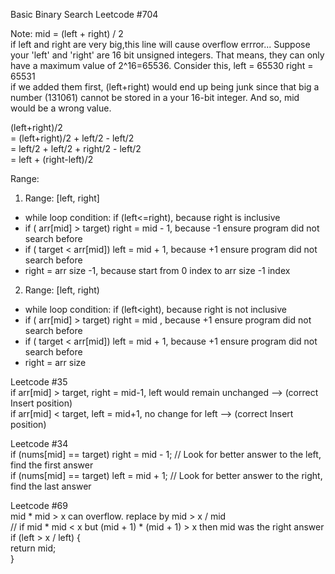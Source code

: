 ​Basic Binary Search
Leetcode #704

Note:
mid = (left + right) / 2 <br>
if left and right are very big,this line will cause overflow errror...
Suppose your 'left' and 'right' are 16 bit unsigned integers. That means, they can only have a maximum value of 2^16=65536. Consider this, left = 65530 right = 65531 <br>
if we added them first, (left+right) would end up being junk since that big a number (131061) cannot be stored in a your 16-bit integer. And so, mid would be a wrong value.

(left+right)/2 <br>
= (left+right)/2 + left/2  - left/2 <br>
= left/2 + left/2 + right/2 - left/2<br>
= left + (right-left)/2

Range:<br>
1. Range: [left, right]
- while loop condition: if (left<=right), because right is inclusive 
- if ( arr[mid] > target) right = mid - 1, because -1 ensure program did not search before
- if ( target < arr[mid]) left = mid + 1, because +1 ensure program did not search before
- right = arr size -1, because start from 0 index to arr size -1 index

2. Range: [left, right)
- while loop condition: if (left<ight), because right is not inclusive 
- if ( arr[mid] > target) right = mid , because +1 ensure program did not search before
- if ( target < arr[mid]) left = mid + 1, because +1 ensure program did not search before
- right = arr size

Leetcode #35 <br>
if arr[mid] > target, right = mid-1, left would remain unchanged --> (correct Insert position) <br>
if arr[mid] < target, left = mid+1, no change for left --> (correct Insert position) <br>

Leetcode #34 <br>
if (nums[mid] == target) right = mid - 1;		// Look for better answer to the left, find the first answer <br>
if (nums[mid] == target) left = mid + 1;		// Look for better answer to the right, find the last answer <br>

Leetcode #69 <br>
mid * mid > x can overflow. replace by mid > x / mid<br>
 // if mid * mid < x but (mid + 1) * (mid + 1) > x then mid was the right answer <br>
                if (left > x / left) {<br>
                    return mid;<br>
                }                <br>
